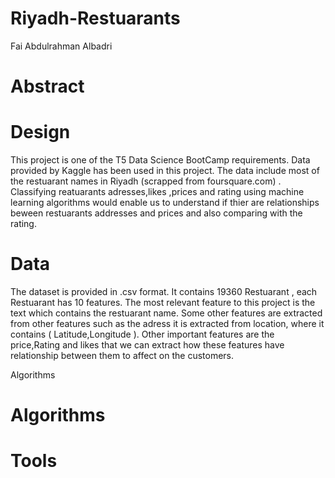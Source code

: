 # Riyadh-Restuarants
Fai Abdulrahman Albadri

 # Abstract
 # Design
 This project is one of the T5 Data Science BootCamp requirements. Data provided by Kaggle has been used in this project. The data include most of the restuarant names in Riyadh (scrapped from foursquare.com) . Classifying reatuarants adresses,likes ,prices and rating using machine learning algorithms would enable us to understand if thier are relationships beween restuarants addresses and prices and also comparing with the rating.
 # Data
 The dataset is provided in .csv format. It contains 19360 Restuarant , each Restuarant has 10 features. The most relevant feature to this project is the text which contains the restuarant name. Some other features are extracted from other features such as the adress it is extracted from location, where it contains ( Latitude,Longitude ). Other important features are the price,Rating and likes that we can extract how these features have relationship between them to affect on the customers.

Algorithms
 # Algorithms
 # Tools

